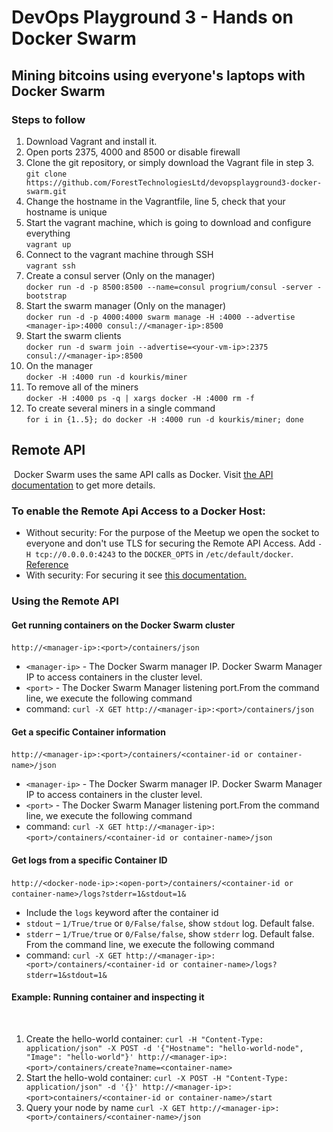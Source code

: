# DevOps Playground 3 - Hands on Docker Swarm
## Mining bitcoins using everyone's laptops with Docker Swarm
### Steps to follow
1. Download Vagrant and install it.   
2. Open ports 2375, 4000 and 8500 or disable firewall
2. Clone the git repository, or simply download the Vagrant file in step 3.   
`git clone https://github.com/ForestTechnologiesLtd/devopsplayground3-docker-swarm.git`
3. Change the hostname in the Vagrantfile, line 5, check that your hostname is unique
4. Start the vagrant machine, which is going to download and configure everything  
`vagrant up`
5. Connect to the vagrant machine through SSH  
  `vagrant ssh`
6. Create a consul server (Only on the manager)   
`docker run -d -p 8500:8500 --name=consul progrium/consul -server -bootstrap`
7. Start the swarm manager (Only on the manager)   
`docker run -d -p 4000:4000 swarm manage -H :4000 --advertise <manager-ip>:4000 consul://<manager-ip>:8500`
8. Start the swarm clients   
`docker run -d swarm join --advertise=<your-vm-ip>:2375 consul://<manager-ip>:8500`
9. On the manager   
`docker -H :4000 run -d kourkis/miner`
10. To remove all of the miners   
`docker -H :4000 ps -q | xargs docker -H :4000 rm -f`
11. To create several miners in a single command   
`for i in {1..5}; do docker -H :4000 run -d kourkis/miner; done`


## Remote API
​
Docker Swarm uses the same API calls as Docker. Visit [the API documentation](https://docs.docker.com/engine/reference/api) to get more details.
​
### To enable the Remote Api Access to a Docker Host:
* Without security: For the purpose of the Meetup we open the socket to everyone and don't use TLS for securing the Remote API Access.
Add `-H tcp://0.0.0.0:4243` to the `DOCKER_OPTS` in `/etc/default/docker`.  
[Reference](http://www.virtuallyghetto.com/2014/07/quick-tip-how-to-enable-docker-remote-api.html)
* With security: For securing it see [this documentation.](https://coreos.com/os/docs/latest/customizing-docker.html)
​
### Using the Remote API
#### Get running containers on the Docker Swarm cluster
​
`http://<manager-ip>:<port>/containers/json`
* `<manager-ip>` - The Docker Swarm manager IP. Docker Swarm Manager IP to access containers in the cluster level.
* `<port>` - The Docker Swarm Manager listening port.
​
From the command line, we execute the following command
* command: `curl -X GET http://<manager-ip>:<port>/containers/json`
​
#### Get a specific Container information
​
`http://<manager-ip>:<port>/containers/<container-id or container-name>/json`
​
* `<manager-ip>` - The Docker Swarm manager IP. Docker Swarm Manager IP to access containers in the cluster level.
* `<port>` - The Docker Swarm Manager listening port.
​
From the command line, we execute the following command
* command: `curl -X GET http://<manager-ip>:<port>/containers/<container-id or container-name>/json`
​
#### Get logs from a specific Container ID
​
`http://<docker-node-ip>:<open-port>/containers/<container-id or container-name>/logs?stderr=1&stdout=1&`
​
* Include the `logs` keyword after the container id
* `stdout` – `1/True/true` or `0/False/false`, show `stdout` log. Default false.
* `stderr` – `1/True/true` or `0/False/false`, show `stderr` log. Default false.
​
From the command line, we execute the following command
* command: `curl -X GET http://<manager-ip>:<port>/containers/<container-id or container-name>/logs?stderr=1&stdout=1&`
​
#### Example: Running container and inspecting it
​
1. Create the hello-world container:
`curl -H "Content-Type: application/json" -X POST -d '{"Hostname": "hello-world-node", "Image": "hello-world"}' http://<manager-ip>:<port>/containers/create?name=<container-name>`
​
2. Start the hello-wold container:
`curl -X POST -H "Content-Type: application/json" -d '{}' http://<manager-ip>:<port>containers/<container-id or container-name>/start`
​
3. Query your node by name
`curl -X GET http://<manager-ip>:<port>/containers/<container-name>/json`
